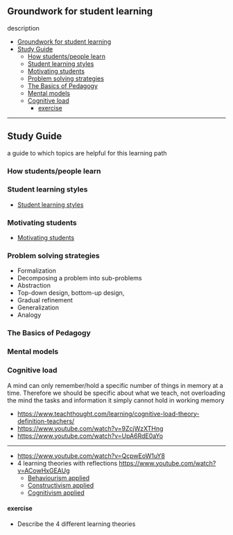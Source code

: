 ## Groundwork for student learning

description

- [Groundwork for student learning](#groundwork-for-student-learning)
- [Study Guide](#study-guide)
  - [How students/people learn](#how-studentspeople-learn)
  - [Student learning styles](#student-learning-styles)
  - [Motivating students](#motivating-students)
  - [Problem solving strategies](#problem-solving-strategies)
  - [The Basics of Pedagogy](#the-basics-of-pedagogy)
  - [Mental models](#mental-models)
  - [Cognitive load](#cognitive-load)
    - [exercise](#exercise)

---

## Study Guide

a guide to which topics are helpful for this learning path

### How students/people learn


### Student learning styles
- [Student learning styles](./../topics/learning-styles.md)

### Motivating students
- [Motivating students](./../topics/motivating-students.md)

### Problem solving strategies
- Formalization
- Decomposing a problem into sub-problems
- Abstraction
- Top-down design, bottom-up design,
- Gradual refinement
- Generalization
- Analogy

### The Basics of Pedagogy

### Mental models


### Cognitive load
A mind can only remember/hold a specific number of things in memory at a time. Therefore we should be specific about what we teach, not overloading the mind the tasks and information it simply cannot hold in working memory

- https://www.teachthought.com/learning/cognitive-load-theory-definition-teachers/
- https://www.youtube.com/watch?v=9ZcjWzXTHng
- https://www.youtube.com/watch?v=UpA6RdE0aYo

---

- https://www.youtube.com/watch?v=QcpwEoW1uY8
- 4 learning theories with reflections https://www.youtube.com/watch?v=ACowHxGEAUg
  - [Behaviourism applied](https://www.youtube.com/watch?v=KYDYzR-ZWRQ)
  - [Constructivism applied](https://www.youtube.com/watch?v=Xa59prZC5gA)
  - [Cognitivism applied](https://www.youtube.com/watch?v=gugvpoU2Ewo)

#### exercise

- Describe the 4 different learning theories


